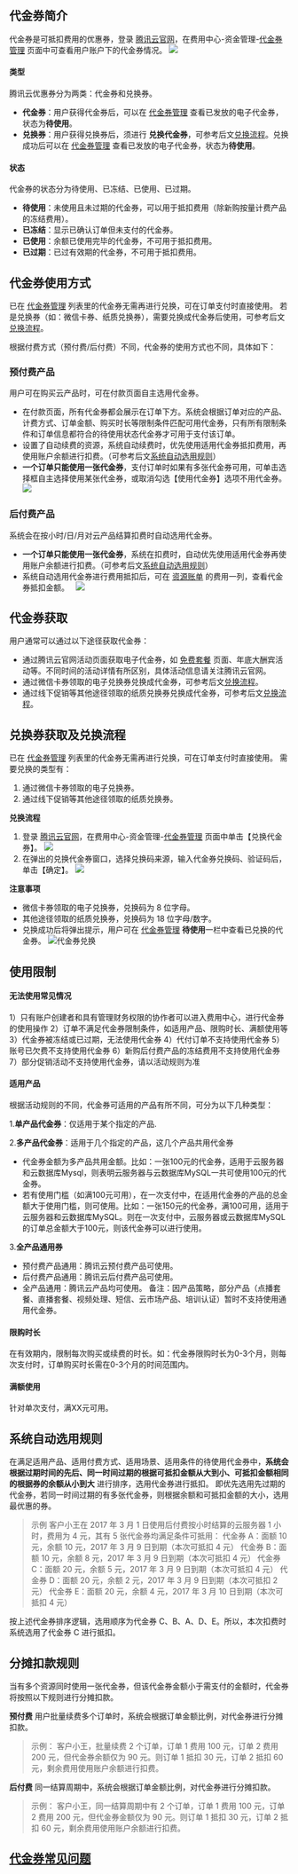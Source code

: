 ## 代金券简介
代金券是可抵扣费用的优惠券，登录 [腾讯云官网](https://console.cloud.tencent.com)，在费用中心-资金管理-[代金券管理](https://console.cloud.tencent.com/account/voucher) 页面中可查看用户账户下的代金券情况。
![](https://main.qcloudimg.com/raw/329b02971b97ae0c3e42dd120d1d66a6.png)

#### 类型
腾讯云优惠券分为两类：代金券和兑换券。
- **代金券**：用户获得代金券后，可以在 [代金券管理](https://console.cloud.tencent.com/account/voucher) 查看已发放的电子代金券，状态为**待使用**。
- **兑换券**：用户获得兑换券后，须进行 **兑换代金券**，可参考后文[兑换流程](https://cloud.tencent.com/document/product/555/7428#.E5.85.91.E6.8D.A2.E5.88.B8.E8.8E.B7.E5.8F.96.E5.8F.8A.E5.85.91.E6.8D.A2.E6.B5.81.E7.A8.8B)。兑换成功后可以在 [代金券管理](https://console.cloud.tencent.com/account/voucher) 查看已发放的电子代金券，状态为**待使用**。

#### 状态
代金券的状态分为待使用、已冻结、已使用、已过期。
- **待使用**：未使用且未过期的代金券，可以用于抵扣费用（除新购按量计费产品的冻结费用）。
- **已冻结**：显示已确认订单但未支付的代金券。
- **已使用**：余额已使用完毕的代金券，不可用于抵扣费用。
- **已过期**：已过有效期的代金券，不可用于抵扣费用。





## 代金券使用方式
已在 [代金券管理](https://console.cloud.tencent.com/account/voucher) 列表里的代金券无需再进行兑换，可在订单支付时直接使用。
若是兑换券（如：微信卡券、纸质兑换券），需要兑换成代金券后使用，可参考后文[兑换流程](https://cloud.tencent.com/document/product/555/7428#.E5.85.91.E6.8D.A2.E5.88.B8.E8.8E.B7.E5.8F.96.E5.8F.8A.E5.85.91.E6.8D.A2.E6.B5.81.E7.A8.8B)。

根据付费方式（预付费/后付费）不同，代金券的使用方式也不同，具体如下：

### 预付费产品
用户可在购买云产品时，可在付款页面自主选用代金券。
- 在付款页面，所有代金券都会展示在订单下方。系统会根据订单对应的产品、计费方式、订单金额、购买时长等限制条件匹配可用代金券，只有所有限制条件和订单信息都符合的待使用状态代金券才可用于支付该订单。
- 设置了自动续费的资源，系统自动续费时，优先使用适用代金券抵扣费用，再使用账户余额进行扣费。（可参考后文[系统自动选用规则](https://cloud.tencent.com/document/product/555/7428#.E7.B3.BB.E7.BB.9F.E8.87.AA.E5.8A.A8.E9.80.89.E7.94.A8.E8.A7.84.E5.88.99)）
- **一个订单只能使用一张代金券**，支付订单时如果有多张代金券可用，可单击选择框自主选择使用某张代金券，或取消勾选【使用代金券】选项不用代金券。
  ![](https://mc.qcloudimg.com/static/img/0c2a7fe9a186a2b1a7e957f7802e4542/image.png)


### 后付费产品
系统会在按小时/日/月对云产品结算扣费时自动选用代金券。
- **一个订单只能使用一张代金券**，系统在扣费时，自动优先使用适用代金券再使用账户余额进行扣费。（可参考后文[系统自动选用规则](https://cloud.tencent.com/document/product/555/7428#.E7.B3.BB.E7.BB.9F.E8.87.AA.E5.8A.A8.E9.80.89.E7.94.A8.E8.A7.84.E5.88.99)）
- 系统自动选用代金券进行费用抵扣后，可在 [资源账单](https://console.cloud.tencent.com/account/resources) 的费用一列，查看代金券抵扣金额。
   ![](https://mc.qcloudimg.com/static/img/ec5664d80ceff99179d1a76edf9bbdc3/image.png)


## 代金券获取
用户通常可以通过以下途径获取代金券：
- 通过腾讯云官网活动页面获取电子代金券，如 [免费套餐](https://cloud.tencent.com/act/free) 页面、年底大酬宾活动等。不同时间的活动详情有所区别，具体活动信息请关注腾讯云官网。
- 通过微信卡券领取的电子兑换券兑换成代金券，可参考后文[兑换流程](https://cloud.tencent.com/document/product/555/7428#.E5.85.91.E6.8D.A2.E5.88.B8.E8.8E.B7.E5.8F.96.E5.8F.8A.E5.85.91.E6.8D.A2.E6.B5.81.E7.A8.8B)。
- 通过线下促销等其他途径领取的纸质兑换券兑换成代金券，可参考后文[兑换流程](https://cloud.tencent.com/document/product/555/7428#.E5.85.91.E6.8D.A2.E5.88.B8.E8.8E.B7.E5.8F.96.E5.8F.8A.E5.85.91.E6.8D.A2.E6.B5.81.E7.A8.8B)。


## 兑换券获取及兑换流程
已在 [代金券管理](https://console.cloud.tencent.com/account/voucher) 列表里的代金券无需再进行兑换，可在订单支付时直接使用。
需要兑换的类型有：
1. 通过微信卡券领取的电子兑换券。
2. 通过线下促销等其他途径领取的纸质兑换券。

**兑换流程**
1. 登录 [腾讯云官网](https://console.cloud.tencent.com)，在费用中心-资金管理-[代金券管理](https://console.cloud.tencent.com/account/voucher) 页面中单击【兑换代金券】。
  ![](https://main.qcloudimg.com/raw/54f710143fc1a134d5c3028b6f9c6787.png)
2. 在弹出的兑换代金券窗口，选择兑换码来源，输入代金券兑换码、验证码后，单击【确定】。
  ![](https://main.qcloudimg.com/raw/52a39246ce85b90436fd0eaded78e577.png)

**注意事项**
- 微信卡券领取的电子兑换券，兑换码为 8 位字母。
- 其他途径领取的纸质兑换券，兑换码为 18 位字母/数字。
- 兑换成功后将弹出提示，用户可在 [代金券管理](https://console.cloud.tencent.com/account/voucher) **待使用**一栏中查看已兑换的代金券。
  ![代金券兑换](//mc.qcloudimg.com/static/img/5c7c3644d0c502e331f293d310f85d52/image.png)


## 使用限制

#### 无法使用常见情况
1）只有账户创建者和具有管理财务权限的协作者可以进入费用中心，进行代金券的使用操作
2）订单不满足代金券限制条件，如适用产品、限购时长、满额使用等
3）代金券被冻结或已过期，无法使用代金券
4）代付订单不支持使用代金券
5）账号已欠费不支持使用代金券
6）新购后付费产品的冻结费用不支持使用代金券
7）部分促销活动不支持使用代金券，请以活动规则为准

#### 适用产品
根据活动规则的不同，代金券可适用的产品有所不同，可分为以下几种类型：

1.**单产品代金券**：仅适用于某个指定的产品.

2.**多产品代金券**：适用于几个指定的产品，这几个产品共用代金券
- 代金券金额为多产品共用金额。比如：一张100元的代金券，适用于云服务器和云数据库Mysql，则表明云服务器与云数据库MySQL一共可使用100元的代金券。
- 若有使用门槛（如满100元可用），在一次支付中，在适用代金券的产品的总金额大于使用门槛，则可使用。比如：一张150元的代金券，满100可用，适用于云服务器和云数据库MySQL。则在一次支付中，云服务器或云数据库MySQL的订单总金额大于100元，则该代金券可以进行使用。

3.**全产品通用券**
- 预付费产品通用：腾讯云预付费产品可使用。
- 后付费产品通用：腾讯云后付费产品可使用。
- 全产品通用：腾讯云产品均可使用。
备注：因产品策略，部分产品（点播套餐、直播套餐、视频处理、短信、云市场产品、培训认证）暂时不支持使用通用代金券。

#### 限购时长
在有效期内，限制每次购买或续费的时长。如：代金券限购时长为0-3个月，则每次支付时，订单购买时长需在0-3个月的时间范围内。

#### 满额使用
针对单次支付，满XX元可用。

## 系统自动选用规则
在满足适用产品、适用付费方式、适用场景、适用条件的待使用代金券中，**系统会根据过期时间的先后、同一时间过期的根据可抵扣金额从大到小、可抵扣金额相同的根据券的余额从小到大** 进行排序，选用代金券进行抵扣。
即优先选用先过期的代金券，若同一时间过期的有多张代金券，则根据余额和可抵扣金额的大小，选用最优惠的券。
>示例
>客户小王在 2017 年 3 月 1 日使用后付费按小时结算的云服务器 1 小时，费用为 4 元，其有 5 张代金券均满足条件可抵用：
>代金券 A：面额 10 元，余额 10 元，2017 年 3 月 9 日到期（本次可抵扣 4 元）
>代金券 B：面额 10 元，余额 8 元，2017 年 3 月 9 日到期（本次可抵扣 4 元）
>代金券 C：面额 20 元，余额 5 元，2017 年 3 月 9 日到期（本次可抵扣 4 元）
>代金券 D：面额 20 元，余额 2 元，2017 年 3 月 9 日到期（本次可抵扣 2 元）
>代金券 E：面额 20 元，余额 4 元，2017 年 3 月 10 日到期（本次可抵扣 4 元）

按上述代金券排序逻辑，选用顺序为代金券 C、B、A、D、E。所以，本次扣费时系统选用了代金券 C 进行抵扣。


## 分摊扣款规则
当有多个资源同时使用一张代金券，但该代金券金额小于需支付的金额时，代金券将按照以下规则进行分摊扣款。

**预付费**
用户批量续费多个订单时，系统会根据订单金额比例，对代金券进行分摊扣款。
>示例：
客户小王，批量续费 2 个订单，订单 1 费用 100 元，订单 2 费用 200 元，但代金券余额仅为 90 元。则订单 1 抵扣 30 元，订单 2 抵扣 60 元，剩余费用使用账户余额进行扣费。

**后付费**
同一结算周期中，系统会根据订单金额比例，对代金券进行分摊扣款。
>示例：
客户小王，同一结算周期中有 2 个订单，订单 1 费用 100 元，订单 2 费用 200 元，但代金券金额仅为 90 元。则订单 1 抵扣 30 元，订单 2 抵扣 60 元，剩余费用使用账户余额进行扣费。

## [代金券常见问题](https://cloud.tencent.com/document/product/555/10870)

